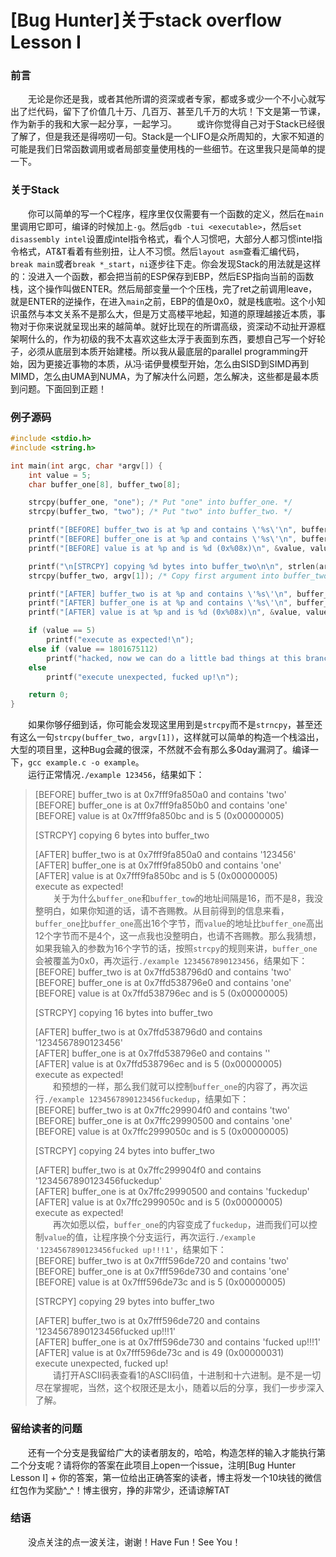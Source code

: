 [Bug Hunter]关于stack overflow Lesson I
=======================================

### 前言
&emsp;&emsp;无论是你还是我，或者其他所谓的资深或者专家，都或多或少一个不小心就写出了烂代码，留下了价值几十万、几百万、甚至几千万的大坑！下文是第一节课，作为新手的我和大家一起分享，一起学习。
&emsp;&emsp;或许你觉得自己对于Stack已经很了解了，但是我还是得唠叨一句。Stack是一个LIFO是众所周知的，大家不知道的可能是我们日常函数调用或者局部变量使用栈的一些细节。在这里我只是简单的提一下。

### 关于Stack
&emsp;&emsp;你可以简单的写一个C程序，程序里仅仅需要有一个函数的定义，然后在`main`里调用它即可，编译的时候加上`-g`。然后`gdb -tui <executable>`，然后`set disassembly intel`设置成intel指令格式，看个人习惯吧，大部分人都习惯intel指令格式，AT&T看着有些别扭，让人不习惯。然后`layout asm`查看汇编代码，`break main`或者`break *_start`，`ni`逐步往下走。你会发现Stack的用法就是这样的：没进入一个函数，都会把当前的ESP保存到EBP，然后ESP指向当前的函数栈，这个操作叫做ENTER。然后局部变量一个个压栈，完了ret之前调用leave，就是ENTER的逆操作，在进入`main`之前，EBP的值是0x0，就是栈底啦。这个小知识虽然与本文关系不是那么大，但是万丈高楼平地起，知道的原理越接近本质，事物对于你来说就呈现出来的越简单。就好比现在的所谓高级，资深动不动扯开源框架啊什么的，作为初级的我不太喜欢这些太浮于表面到东西，要想自己写一个好轮子，必须从底层到本质开始建楼。所以我从最底层的parallel programming开始，因为更接近事物的本质，从冯·诺伊曼模型开始，怎么由SISD到SIMD再到MIMD，怎么由UMA到NUMA，为了解决什么问题，怎么解决，这些都是最本质到问题。下面回到正题！

### 例子源码
```c
#include <stdio.h>
#include <string.h>

int main(int argc, char *argv[]) {
	int value = 5;
	char buffer_one[8], buffer_two[8];

	strcpy(buffer_one, "one"); /* Put "one" into buffer_one. */
	strcpy(buffer_two, "two"); /* Put "two" into buffer_two. */

	printf("[BEFORE] buffer_two is at %p and contains \'%s\'\n", buffer_two, buffer_two);
	printf("[BEFORE] buffer_one is at %p and contains \'%s\'\n", buffer_one, buffer_one);
	printf("[BEFORE] value is at %p and is %d (0x%08x)\n", &value, value, value);

	printf("\n[STRCPY] copying %d bytes into buffer_two\n\n", strlen(argv[1]));
	strcpy(buffer_two, argv[1]); /* Copy first argument into buffer_two. */

	printf("[AFTER] buffer_two is at %p and contains \'%s\'\n", buffer_two, buffer_two);
	printf("[AFTER] buffer_one is at %p and contains \'%s\'\n", buffer_one, buffer_one);
	printf("[AFTER] value is at %p and is %d (0x%08x)\n", &value, value, value);

	if (value == 5)
        printf("execute as expected!\n");
    else if (value == 1801675112) 
        printf("hacked, now we can do a little bad things at this branch!!!\n");
    else
        printf("execute unexpected, fucked up!\n");

    return 0;
}
```
&emsp;&emsp;如果你够仔细到话，你可能会发现这里用到是`strcpy`而不是`strncpy`，甚至还有这么一句`strcpy(buffer_two, argv[1])`，这样就可以简单的构造一个栈溢出，大型的项目里，这种Bug会藏的很深，不然就不会有那么多0day漏洞了。编译一下，`gcc example.c -o example`。  
&emsp;&emsp;运行正常情况`./example 123456`，结果如下：  
> [BEFORE] buffer_two is at 0x7fff9fa850a0 and contains 'two'  
> [BEFORE] buffer_one is at 0x7fff9fa850b0 and contains 'one'  
> [BEFORE] value is at 0x7fff9fa850bc and is 5 (0x00000005)  
>  
> [STRCPY] copying 6 bytes into buffer_two  
>  
> [AFTER] buffer_two is at 0x7fff9fa850a0 and contains '123456'  
> [AFTER] buffer_one is at 0x7fff9fa850b0 and contains 'one'  
> [AFTER] value is at 0x7fff9fa850bc and is 5 (0x00000005)  
> execute as expected!   
&emsp;&emsp;关于为什么`buffer_one`和`buffer_tow`的地址间隔是16，而不是8，我没整明白，如果你知道的话，请不吝赐教。从目前得到的信息来看，`buffer_one`比`buffer_one`高出16个字节，而`value`的地址比`buffer_one`高出12个字节而不是4个，这一点我也没整明白，也请不吝赐教。那么我猜想，如果我输入的参数为16个字节的话，按照`strcpy`的规则来讲，`buffer_one`会被覆盖为0x0，再次运行`./example 1234567890123456`，结果如下：  
> [BEFORE] buffer_two is at 0x7ffd538796d0 and contains 'two'  
> [BEFORE] buffer_one is at 0x7ffd538796e0 and contains 'one'  
> [BEFORE] value is at 0x7ffd538796ec and is 5 (0x00000005)  
>  
> [STRCPY] copying 16 bytes into buffer_two
>  
> [AFTER] buffer_two is at 0x7ffd538796d0 and contains '1234567890123456'  
> [AFTER] buffer_one is at 0x7ffd538796e0 and contains ''  
> [AFTER] value is at 0x7ffd538796ec and is 5 (0x00000005)  
> execute as expected!  
&emsp;&emsp;和预想的一样，那么我们就可以控制`buffer_one`的内容了，再次运行`./example 1234567890123456fuckedup`，结果如下：  
> [BEFORE] buffer_two is at 0x7ffc299904f0 and contains 'two'  
> [BEFORE] buffer_one is at 0x7ffc29990500 and contains 'one'  
> [BEFORE] value is at 0x7ffc2999050c and is 5 (0x00000005)  
>   
> [STRCPY] copying 24 bytes into buffer_two  
>  
> [AFTER] buffer_two is at 0x7ffc299904f0 and contains '1234567890123456fuckedup'  
> [AFTER] buffer_one is at 0x7ffc29990500 and contains 'fuckedup'  
> [AFTER] value is at 0x7ffc2999050c and is 5 (0x00000005)  
> execute as expected!  
&emsp;&emsp;再次如愿以偿，`buffer_one`的内容变成了`fuckedup`，进而我们可以控制`value`的值，让程序换个分支运行，再次运行`./example '1234567890123456fucked up!!!1'`，结果如下：  
> [BEFORE] buffer_two is at 0x7fff596de720 and contains 'two'  
> [BEFORE] buffer_one is at 0x7fff596de730 and contains 'one'  
> [BEFORE] value is at 0x7fff596de73c and is 5 (0x00000005)  
>  
> [STRCPY] copying 29 bytes into buffer_two  
>  
> [AFTER] buffer_two is at 0x7fff596de720 and contains '1234567890123456fucked up!!!1'  
> [AFTER] buffer_one is at 0x7fff596de730 and contains 'fucked up!!!1'  
> [AFTER] value is at 0x7fff596de73c and is 49 (0x00000031)  
> execute unexpected, fucked up!  
&emsp;&emsp;请打开ASCII码表查看1的ASCII码值，十进制和十六进制。是不是一切尽在掌握呢，当然，这个权限还是太小，随着以后的分享，我们一步步深入了解。  

### 留给读者的问题
&emsp;&emsp;还有一个分支是我留给广大的读者朋友的，哈哈，构造怎样的输入才能执行第二个分支呢？请将你的答案在此项目上open一个issue，注明[Bug Hunter Lesson I] + 你的答案，第一位给出正确答案的读者，博主将发一个10块钱的微信红包作为奖励^_^！博主很穷，挣的非常少，还请谅解TAT

### 结语
&emsp;&emsp;没点关注的点一波关注，谢谢！Have Fun！See You！
